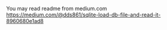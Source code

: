 You may read readme from medium.com 
https://medium.com/@dds861/sqlite-load-db-file-and-read-it-8960680e1ad8
